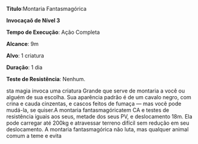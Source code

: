 **Titulo**:Montaria Fantasmagórica

**Invocaçaõ de Nível 3**

**Tempo de Execução**: Ação Completa

**Alcance**: 9m

**Alvo**: 1 criatura

**Duração**: 1 dia

**Teste de Resistência**: Nenhum.

sta magia invoca uma criatura Grande que serve de montaria a você ou alguém de sua escolha. Sua aparência padrão é de um cavalo negro, com crina e cauda cinzentas, e cascos feitos de fumaça — mas você pode mudá-la, se quiser.A montaria fantasmagóricatem CA e testes de resistência iguais aos seus, metade dos seus PV, e deslocamento 18m. Ela pode carregar até 200kg e atravessar terreno difícil sem redução em seu deslocamento. 
A montaria fantasmagórica não luta, mas qualquer animal comum a teme e evita
